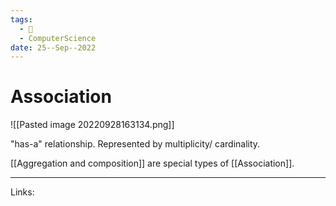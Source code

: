 ```yaml
---
tags:
  - 🌱
  - ComputerScience 
date: 25--Sep--2022
---
```


# Association

![[Pasted image 20220928163134.png]]

"has-a" relationship. Represented by multiplicity/ cardinality.

[[Aggregation and composition]] are special types of [[Association]].

---
Links: 